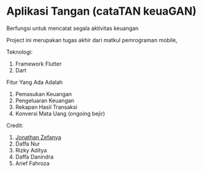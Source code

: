 # Aplikasi Tangan (cataTAN keuaGAN)
Berfungsi untuk mencatat segala aktivitas keuangan

Project ini merupakan tugas akhir dari matkul pemrograman mobile,

Teknologi:
1. Framework Flutter
2. Dart

Fitur Yang Ada Adalah
1. Pemasukan Keuangan
2. Pengeluaran Keuangan
3. Rekapan Hasil Transaksi
4. Konversi Mata Uang (ongoing bejir)

Credit:
1. <a href="https://jojo.tirtagt.xyz" target="_blank">Jonathan Zefanya</a>
2. Daffa Nur
3. Rizky Aditya
4. Daffa Danindra
5. Arief Fahroza